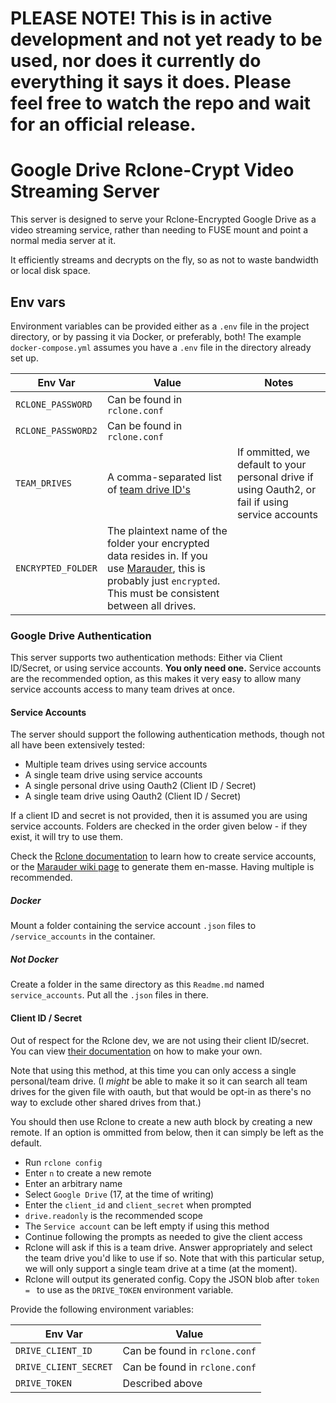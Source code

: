 # PLEASE NOTE! This is in active development and not yet ready to be used, nor does it currently do everything it says it does. Please feel free to watch the repo and wait for an official release.


# Google Drive Rclone-Crypt Video Streaming Server

This server is designed to serve your Rclone-Encrypted Google Drive as a video streaming service, rather than needing to FUSE mount and point a normal media server at it.

It efficiently streams and decrypts on the fly, so as not to waste bandwidth or local disk space.

## Env vars

Environment variables can be provided either as a `.env` file in the project directory, or by passing it via Docker, or preferably, both!
The example `docker-compose.yml` assumes you have a `.env` file in the directory already set up.

| Env Var            | Value                         |Notes|
|--------------------|-------------------------------|-----|
| `RCLONE_PASSWORD`  | Can be found in `rclone.conf` |     |
| `RCLONE_PASSWORD2` | Can be found in `rclone.conf` |     |
| `TEAM_DRIVES`      | A comma-separated list of [team drive ID's](https://github.com/Makeshift/Marauder/wiki/Getting-Started%3A-1.-Google-Services#creating-team-drives) | If ommitted, we default to your personal drive if using Oauth2, or fail if using service accounts |
| `ENCRYPTED_FOLDER` | The plaintext name of the folder your encrypted data resides in. If you use [Marauder](https://github.com/Makeshift/Marauder), this is probably just `encrypted`. This must be consistent between all drives. | |

### Google Drive Authentication

This server supports two authentication methods: Either via Client ID/Secret, or using service accounts. **You only need one.** Service accounts are the recommended option, as this makes it very easy to allow many service accounts access to many team drives at once.

#### Service Accounts

The server should support the following authentication methods, though not all have been extensively tested:

* Multiple team drives using service accounts
* A single team drive using service accounts
* A single personal drive using Oauth2 (Client ID / Secret)
* A single team drive using Oauth2 (Client ID / Secret)

If a client ID and secret is not provided, then it is assumed you are using service accounts. Folders are checked in the order given below - if they exist, it will try to use them.

Check the [Rclone documentation](https://rclone.org/drive/#use-case-google-apps-g-suite-account-and-individual-drive) to learn how to create service accounts, or the [Marauder wiki page](https://github.com/Makeshift/Marauder/wiki/Getting-Started%3A-1.-Google-Services#configure-google-cloud--google-admin) to generate them en-masse. Having multiple is recommended.

##### Docker

Mount a folder containing the service account `.json` files to `/service_accounts` in the container.

##### Not Docker

Create a folder in the same directory as this `Readme.md` named `service_accounts`. Put all the `.json` files in there.

#### Client ID / Secret

Out of respect for the Rclone dev, we are not using their client ID/secret. You can view [their documentation](https://rclone.org/drive/#making-your-own-client-id) on how to make your own.

Note that using this method, at this time you can only access a single personal/team drive. (I _might_ be able to make it so it can search all team drives for the given file with oauth, but that would be opt-in as there's no way to exclude other shared drives from that.)

You should then use Rclone to create a new auth block by creating a new remote. If an option is ommitted from below, then it can simply be left as the default.

* Run `rclone config`
* Enter `n` to create a new remote
* Enter an arbitrary name
* Select `Google Drive` (17, at the time of writing)
* Enter the `client_id` and `client_secret` when prompted
* `drive.readonly` is the recommended scope
* The `Service account` can be left empty if using this method
* Continue following the prompts as needed to give the client access
* Rclone will ask if this is a team drive. Answer appropriately and select the team drive you'd like to use if so. Note that with this particular setup, we will only support a single team drive at a time (at the moment).
* Rclone will output its generated config. Copy the JSON blob after `token = ` to use as the `DRIVE_TOKEN` environment variable.

Provide the following environment variables:

| Env Var            | Value                         |
|--------------------|-------------------------------|
| `DRIVE_CLIENT_ID`  | Can be found in `rclone.conf` |
| `DRIVE_CLIENT_SECRET` | Can be found in `rclone.conf` |
| `DRIVE_TOKEN` | Described above |

